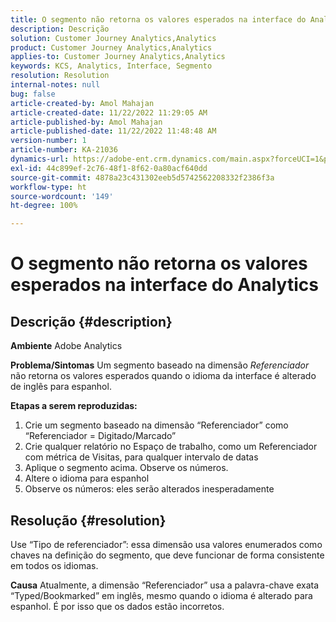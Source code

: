 ```yaml
---
title: O segmento não retorna os valores esperados na interface do Analytics
description: Descrição
solution: Customer Journey Analytics,Analytics
product: Customer Journey Analytics,Analytics
applies-to: Customer Journey Analytics,Analytics
keywords: KCS, Analytics, Interface, Segmento
resolution: Resolution
internal-notes: null
bug: false
article-created-by: Amol Mahajan
article-created-date: 11/22/2022 11:29:05 AM
article-published-by: Amol Mahajan
article-published-date: 11/22/2022 11:48:48 AM
version-number: 1
article-number: KA-21036
dynamics-url: https://adobe-ent.crm.dynamics.com/main.aspx?forceUCI=1&pagetype=entityrecord&etn=knowledgearticle&id=6cf79ed9-586a-ed11-9561-6045bd006d92
exl-id: 44c899ef-2c76-48f1-8f62-0a80acf640dd
source-git-commit: 4878a23c431302eeb5d5742562208332f2386f3a
workflow-type: ht
source-wordcount: '149'
ht-degree: 100%

---
```


# O segmento não retorna os valores esperados na interface do Analytics

## Descrição {#description}

<b>Ambiente</b>
Adobe Analytics


<b>Problema/Sintomas</b>
Um segmento baseado na dimensão *Referenciador* não retorna os valores esperados quando o idioma da interface é alterado de inglês para espanhol.



<b>Etapas a serem reproduzidas:</b>

1. Crie um segmento baseado na dimensão “Referenciador” como “Referenciador = Digitado/Marcado”
2. Crie qualquer relatório no Espaço de trabalho, como um Referenciador com métrica de Visitas, para qualquer intervalo de datas
3. Aplique o segmento acima. Observe os números.
4. Altere o idioma para espanhol
5. Observe os números: eles serão alterados inesperadamente



## Resolução {#resolution}


Use “Tipo de referenciador”: essa dimensão usa valores enumerados como chaves na definição do segmento, que deve funcionar de forma consistente em todos os idiomas.


<b>Causa</b>
Atualmente, a dimensão “Referenciador” usa a palavra-chave exata “Typed/Bookmarked” em inglês, mesmo quando o idioma é alterado para espanhol. É por isso que os dados estão incorretos.
